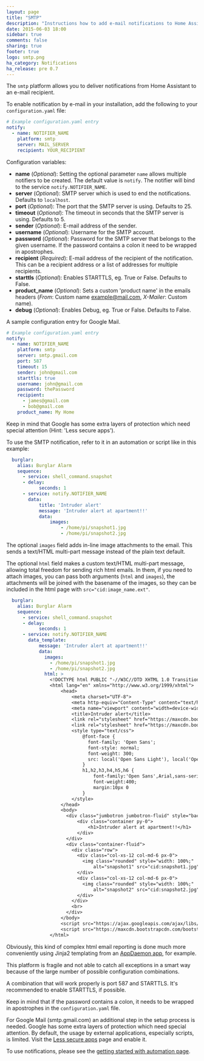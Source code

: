 ```yaml
---
layout: page
title: "SMTP"
description: "Instructions how to add e-mail notifications to Home Assistant."
date: 2015-06-03 18:00
sidebar: true
comments: false
sharing: true
footer: true
logo: smtp.png
ha_category: Notifications
ha_release: pre 0.7
---
```



The `smtp` platform allows you to deliver notifications from Home Assistant to an e-mail recipient.

To enable notification by e-mail in your installation, add the following to your `configuration.yaml` file:

```yaml
# Example configuration.yaml entry
notify:
  - name: NOTIFIER_NAME
    platform: smtp
    server: MAIL_SERVER
    recipient: YOUR_RECIPIENT
```

Configuration variables:

- **name** (*Optional*): Setting the optional parameter `name` allows multiple notifiers to be created. The default value is `notify`. The notifier will bind to the service `notify.NOTIFIER_NAME`.
- **server** (*Optional*): SMTP server which is used to end the notifications. Defaults to `localhost`.
- **port** (*Optional*): The port that the SMTP server is using. Defaults to 25.
- **timeout** (*Optional*): The timeout in seconds that the SMTP server is using. Defaults to 5.
- **sender** (*Optional*): E-mail address of the sender.
- **username** (*Optional*): Username for the SMTP account.
- **password** (*Optional*): Password for the SMTP server that belongs to the given username. If the password contains a colon it need to be wrapped in apostrophes.
- **recipient** (*Required*): E-mail address of the recipient of the notification. This can be a recipient address or a list of addresses for multiple recipients.
- **starttls** (*Optional*): Enables STARTTLS, eg. True or False. Defaults to False.
- **product_name** (*Optional*): Sets a custom 'product name' in the emails headers (*From*: Custom name <example@mail.com>, *X-Mailer*: Custom name).
- **debug** (*Optional*): Enables Debug, eg. True or False. Defaults to False.

A sample configuration entry for Google Mail.

```yaml
# Example configuration.yaml entry
notify:
  - name: NOTIFIER_NAME
    platform: smtp
    server: smtp.gmail.com
    port: 587
    timeout: 15
    sender: john@gmail.com
    starttls: true
    username: john@gmail.com
    password: thePassword
    recipient:
      - james@gmail.com
      - bob@gmail.com
    product_name: My Home
```

Keep in mind that Google has some extra layers of protection which need special attention (Hint: 'Less secure apps').

To use the SMTP notification, refer to it in an automation or script like in this example:

```yaml
  burglar:
    alias: Burglar Alarm
    sequence:
      - service: shell_command.snapshot
      - delay:
            seconds: 1
      - service: notify.NOTIFIER_NAME
        data:
            title: 'Intruder alert'
            message: 'Intruder alert at apartment!!'
            data:
                images:
                    - /home/pi/snapshot1.jpg
                    - /home/pi/snapshot2.jpg
```

The optional `images` field adds in-line image attachments to the email. This sends a text/HTML multi-part message instead of the plain text default.

The optional `html` field makes a custom text/HTML multi-part message, allowing total freedom for sending rich html emails. In them, if you need to attach images, you can pass both arguments (`html` and `images`), the attachments will be joined with the basename of the images, so they can be included in the html page with `src="cid:image_name.ext"`.

```yaml
  burglar:
    alias: Burglar Alarm
    sequence:
      - service: shell_command.snapshot
      - delay:
            seconds: 1
      - service: notify.NOTIFIER_NAME
        data_template:
            message: 'Intruder alert at apartment!!'
            data:
              images:
                - /home/pi/snapshot1.jpg
                - /home/pi/snapshot2.jpg
              html: >
                <!DOCTYPE html PUBLIC "-//W3C//DTD XHTML 1.0 Transitional//EN" "http://www.w3.org/TR/xhtml1/DTD/xhtml1-transitional.dtd">
                <html lang="en" xmlns="http://www.w3.org/1999/xhtml">
                    <head>
                        <meta charset="UTF-8">
                        <meta http-equiv="Content-Type" content="text/html; charset=UTF-8">
                        <meta name="viewport" content="width=device-width, initial-scale=1.0">
                        <title>Intruder alert</title>
                        <link rel="stylesheet" href="https://maxcdn.bootstrapcdn.com/bootstrap/4.0.0-alpha.5/css/bootstrap.min.css">
                        <link rel="stylesheet" href="https://maxcdn.bootstrapcdn.com/font-awesome/4.4.0/css/font-awesome.min.css">
                        <style type="text/css">
                            @font-face {
                              font-family: 'Open Sans';
                              font-style: normal;
                              font-weight: 300;
                              src: local('Open Sans Light'), local('OpenSans-Light'), url(http://fonts.gstatic.com/s/opensans/v13/DXI1ORHCpsQm3Vp6mXoaTZS3E-kSBmtLoNJPDtbj2Pk.ttf) format('truetype');
                            }
                            h1,h2,h3,h4,h5,h6 {
                                font-family:'Open Sans',Arial,sans-serif;
                                font-weight:400;
                                margin:10px 0
                            }
                        </style>
                    </head>
                    <body>
                      <div class="jumbotron jumbotron-fluid" style="background-color: #f00a2d; color: white;">
                          <div class="container py-0">
                              <h1>Intruder alert at apartment!!</h1>
                          </div>
                      </div>
                      <div class="container-fluid">
                        <div class="row">
                          <div class="col-xs-12 col-md-6 px-0">
                            <img class="rounded" style="width: 100%;"
                                alt="snapshot1" src="cid:snapshot1.jpg" />
                          </div>
                          <div class="col-xs-12 col-md-6 px-0">
                            <img class="rounded" style="width: 100%;"
                                alt="snapshot2" src="cid:snapshot2.jpg" />
                          </div>
                        </div>
                        <br>
                      </div>
                    </body>
                    <script src="https://ajax.googleapis.com/ajax/libs/jquery/1.11.3/jquery.min.js"></script>
                    <script src="https://maxcdn.bootstrapcdn.com/bootstrap/4.0.0-alpha.5/js/bootstrap.min.js"></script>
                </html>

```
Obviously, this kind of complex html email reporting is done much more conveniently using Jinja2 templating from an [AppDaemon app](https://home-assistant.io/docs/ecosystem/appdaemon/tutorial/), for example.

This platform is fragile and not able to catch all exceptions in a smart way because of the large number of possible configuration combinations.

A combination that will work properly is port 587 and STARTTLS. It's recommended to enable STARTTLS, if possible.

Keep in mind that if the password contains a colon, it needs to be wrapped in apostrophes in the `configuration.yaml` file.

For Google Mail (smtp.gmail.com) an additional step in the setup process is needed. Google has some extra layers of protection
which need special attention. By default, the usage by external applications, especially scripts, is limited. Visit the [Less secure apps](https://www.google.com/settings/security/lesssecureapps) page and enable it.

To use notifications, please see the [getting started with automation page](/getting-started/automation/).
